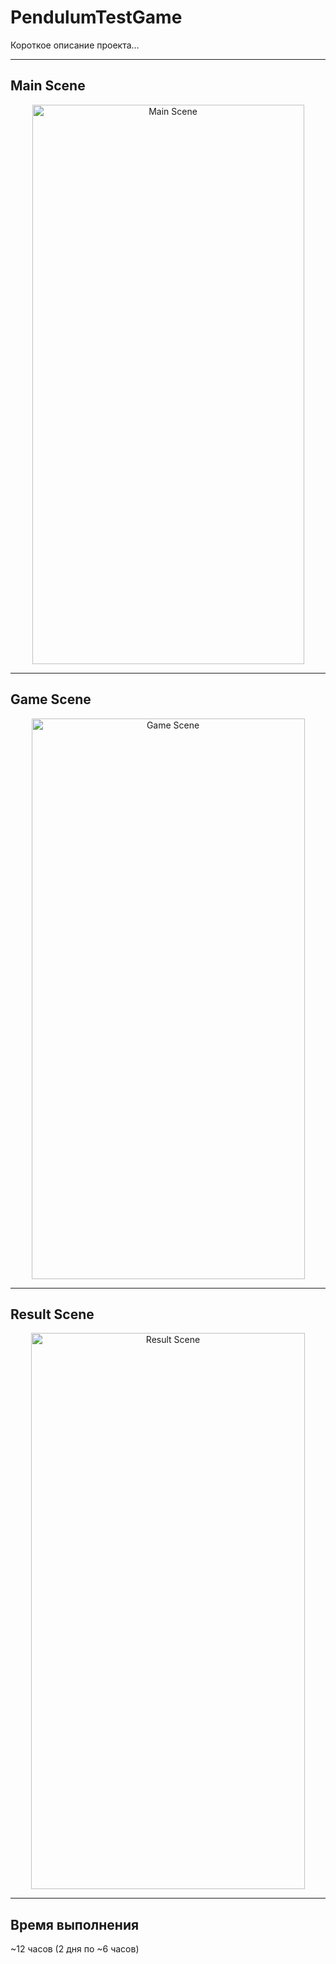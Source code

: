 # PendulumTestGame

Короткое описание проекта…

---

## Main Scene
<p align="center">
  <img width="435" height="895" alt="Main Scene" src="https://github.com/user-attachments/assets/9ba8205c-c23d-4caa-a9a0-846af48b3a0b" />
</p>

---

## Game Scene
<p align="center">
  <img width="437" height="897" alt="Game Scene" src="https://github.com/user-attachments/assets/b7cfcab2-7e60-4971-b16f-1c7e0d6d5a17" />
</p>

---

## Result Scene
<p align="center">
  <img width="438" height="890" alt="Result Scene" src="https://github.com/user-attachments/assets/7f6e9161-cbda-4a2d-a167-3b1921a4b424" />
</p>

---

## Время выполнения
~12 часов (2 дня по ~6 часов)
